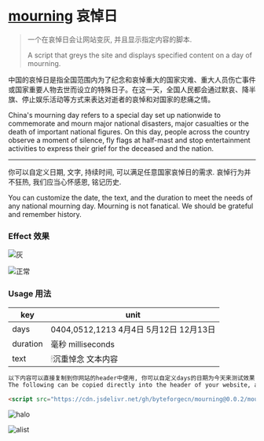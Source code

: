 # [mourning](https://github.com/byteforgecn/mourning/tree/main#mourning) 哀悼日

> 一个在哀悼日会让网站变灰, 并且显示指定内容的脚本.
>
> A script that greys the site and displays specified content on a day of mourning.

中国的哀悼日是指全国范围内为了纪念和哀悼重大的国家灾难、重大人员伤亡事件或国家重要人物去世而设立的特殊日子。在这一天，全国人民都会通过默哀、降半旗、停止娱乐活动等方式来表达对逝者的哀悼和对国家的悲痛之情。

China's mourning day refers to a special day set up nationwide to commemorate and mourn major national disasters, major casualties or the death of important national figures. On this day, people across the country observe a moment of silence, fly flags at half-mast and stop entertainment activities to express their grief for the deceased and the nation.

------

你可以自定义日期, 文字, 持续时间, 可以满足任意国家哀悼日的需求. 哀悼行为并不狂热, 我们应当心怀感恩, 铭记历史.

You can customize the date, the text, and the duration to meet the needs of any national mourning day. Mourning is not fanatical. We should be grateful and remember history.


### Effect 效果

![灰](https://github.com/byteforgecn/mourning/assets/144019326/9c8956e4-589c-4dcc-bd7c-968f412c716a)

![正常](https://github.com/byteforgecn/mourning/assets/144019326/aacba653-712e-4b34-b34a-d7e252cea801)


### Usage 用法

| key      | unit                                    |
| -------- | --------------------------------------- |
| days     | 0404,0512,1213  4月4日 5月12日 12月13日 |
| duration | 毫秒 milliseconds                       |
| text     | 🕯沉重悼念 文本内容                      |

```html
以下内容可以直接复制到你网站的header中使用, 你可以自定义days的日期为今天来测试效果
The following can be copied directly into the header of your website, and you can customize the date of days to be today to test the effect

<script src="https://cdn.jsdelivr.net/gh/byteforgecn/mourning@0.0.2/mourning.min.js" days="0404,0512,1213" duration="10000" text="🕯沉重悼念"></script>
```

![halo](https://github.com/byteforgecn/mourning/assets/144019326/434a8c1c-3c20-4143-ae6c-4e6c6a2d45ea)

![alist](https://github.com/byteforgecn/mourning/assets/144019326/7eeb0f15-1b22-48df-8a77-ba31b6e71784)
